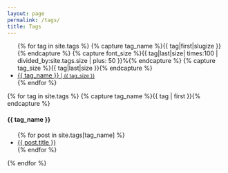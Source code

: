 ```yaml
---
layout: page
permalink: /tags/
title: Tags
---
```


<ul class="tag-cloud">
{% for tag in site.tags %}
  {% capture tag_name %}{{ tag|first|slugize }}{% endcapture %}
  {% capture font_size %}{{ tag|last|size| times:100 | divided_by:site.tags.size | plus: 50 }}%{% endcapture %}
  {% capture tag_size %}{{ tag|last|size }}{% endcapture %}
  <li class="tag-item" id="tag-{{ tag_name }}" style="font-size: {{ font_size }}%">
    <a href="#{{ tag_name }}">{{ tag_name }} <small>| {{ tag_size }}</small></a>
  </li>
{% endfor %}
</ul>

<div id="archives">
{% for tag in site.tags %}
  {% capture tag_name %}{{ tag | first }}{% endcapture %}
  <div class="archive-group" id="tag-archive-{{ tag_name }}">
    <h4 id="#{{ tag_name | slugize }}">
      {{ tag_name }}
    </h4>
    <ul>
      {% for post in site.tags[tag_name] %}
      <li class="archive-item">
        <a href="{{ root_url }}{{ post.url }}">{{ post.title }}</a>
      </li>
      {% endfor %}
    </ul>
  </div>
{% endfor %}
</div>

